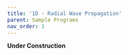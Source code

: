 ```yaml
---
title: '1D - Radial Wave Propagation'
parent: Sample Programs
nav_order: 1
---
```


**Under Construction**
